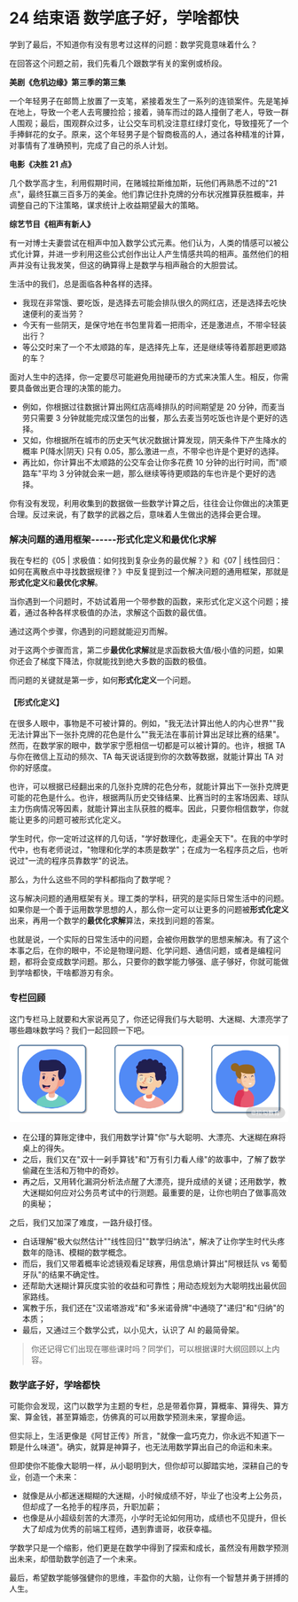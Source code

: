# 24 结束语 数学底子好，学啥都快

学到了最后，不知道你有没有思考过这样的问题：数学究竟意味着什么？

在回答这个问题之前，我们先看几个跟数学有关的案例或桥段。

**美剧《危机边缘》第三季的第三集**

一个年轻男子在邮筒上放置了一支笔，紧接着发生了一系列的连锁案件。先是笔掉在地上，导致一个老人去弯腰捡拾；接着，骑车而过的路人撞倒了老人，导致一群人围观；最后，围观群众过多，让公交车司机没注意红绿灯变化，导致撞死了一个手捧鲜花的女子。原来，这个年轻男子是个智商极高的人，通过各种精准的计算，对事情有了准确预判，完成了自己的杀人计划。

**电影《决胜 21 点》**

几个数学高才生，利用假期时间，在赌城拉斯维加斯，玩他们再熟悉不过的"21点"，最终狂赢三百多万的美金。他们靠记住扑克牌的分布状况推算获胜概率，并调整自己的下注策略，谋求统计上收益期望最大的策略。

**综艺节目《相声有新人》**

有一对博士夫妻尝试在相声中加入数学公式元素。他们认为，人类的情感可以被公式化计算，并进一步利用这些公式创作出让人产生情感共鸣的相声。虽然他们的相声并没有让我发笑，但这的确算得上是数学与相声融合的大胆尝试。

生活中的我们，总是面临各种各样的选择。

-   我现在非常饿、要吃饭，是选择去可能会排队很久的网红店，还是选择去吃快速便利的麦当劳？
-   今天有一些阴天，是保守地在书包里背着一把雨伞，还是激进点，不带伞轻装出行？
-   等公交时来了一个不太顺路的车，是选择先上车，还是继续等待着那趟更顺路的车？

面对人生中的选择，你一定要尽可能避免用抛硬币的方式来决策人生。相反，你需要具备做出更合理的决策的能力。

-   例如，你根据过往数据计算出网红店高峰排队的时间期望是 20
    分钟，而麦当劳只需要 3
    分钟就能完成汉堡包的出餐，那么去麦当劳吃饭也许是个更好的选择。
-   又如，你根据所在城市的历史天气状况数据计算发现，阴天条件下产生降水的概率
    P(降水\|阴天) 只有 0.05，那么激进一点，不带伞也许是个更好的选择。
-   再比如，你计算出不太顺路的公交车会让你多花费 10
    分钟的出行时间，而"顺路车"平均 3
    分钟就会来一趟，那么继续等待更顺路的车也许是个更好的选择。

你有没有发现，利用收集到的数据做一些数学计算之后，往往会让你做出的决策更合理。反过来说，有了数学的武器之后，意味着人生做出的选择会更合理。

### 解决问题的通用框架------形式化定义和最优化求解

我在专栏的《05 \| 求极值：如何找到复杂业务的最优解？》和《07 \|
线性回归：如何在离散点中寻找数据规律？》中反复提到过一个解决问题的通用框架，那就是**形式化定义**和**最优化求解**。

当你遇到一个问题时，不妨试着用一个带参数的函数，来形式化定义这个问题；接着，通过各种各样求极值的办法，求解这个函数的最优值。

通过这两个步骤，你遇到的问题就能迎刃而解。

对于这两个步骤而言，第二步**最优化求解**就是求函数极大值/极小值的问题，如果你还会了梯度下降法，你就能找到绝大多数的函数的极值。

而问题的关键就是第一步，如何**形式化定义**一个问题。

#### 【形式化定义】

在很多人眼中，事物是不可被计算的。例如，"我无法计算出他人的内心世界""我无法计算出下一张扑克牌的花色是什么""我无法在事前计算出足球比赛的结果"。然而，在数学家的眼中，数学家宁愿相信一切都是可以被计算的。也许，根据
TA 与你在微信上互动的频次、TA 每天说话提到你的次数等数据，就能计算出 TA
对你的好感度。

也许，可以根据已经翻出来的几张扑克牌的花色分布，就能计算出下一张扑克牌更可能的花色是什么。也许，根据两队历史交锋结果、比赛当时的主客场因素、球队主力伤病情况等因素，就能计算出主队获胜的概率。因此，只要你相信数学，你就能让更多的问题可被形式化定义。

学生时代，你一定听过这样的几句话，"学好数理化，走遍全天下"。在我的中学时代中，也有老师说过，"物理和化学的本质是数学"；在成为一名程序员之后，也听说过"一流的程序员靠数学"的说法。

那么，为什么这些不同的学科都指向了数学呢？

这与解决问题的通用框架有关。理工类的学科，研究的是实际日常生活中的问题。如果你是一个善于运用数学思想的人，那么你一定可以让更多的问题被**形式化定义**出来，再用一个数学的**最优化求解**算法，来找到问题的答案。

也就是说，一个实际的日常生活中的问题，会被你用数学的思想来解决。有了这个本事之后，在你的眼中，不论是物理问题、化学问题、通信问题，或者是编程问题，都将会变成数学问题。那么，只要你的数学能力够强、底子够好，你就可能做到学啥都快，干啥都游刃有余。

### 专栏回顾

这门专栏马上就要和大家说再见了，你还记得我们与大聪明、大迷糊、大漂亮学了哪些趣味数学吗？我们一起回顾一下吧。
![WechatIMG504.png](assets/CgpVE1_79_yAPs3vAAEKkj94p7M782.png)

-   在公瑾的算账定律中，我们用数学计算"你"与大聪明、大漂亮、大迷糊在麻将桌上的得失。
-   之后，我们又在"双十一剁手算钱"和"万有引力看人缘"的故事中，了解了数学偷藏在生活和万物中的奇妙。
-   再之后，又用转化漏洞分析法点醒了大漂亮，提升成绩的关键；还用数学，教大迷糊如何应对公务员考试中的行测题。最重要的是，让你也明白了做事高效的奥秘；

之后，我们又加深了难度，一路升级打怪。

-   白话理解"极大似然估计""线性回归""数学归纳法"，解决了让你学生时代头疼数年的隐讳、模糊的数学概念。
-   而后，我们又带着概率论滤镜观看足球赛，用信息熵计算出"阿根廷队 vs
    葡萄牙队"的结果不确定性。
-   还帮助大迷糊计算灰度实验的收益和可靠性；用动态规划为大聪明找出最优回家路线。
-   寓教于乐，我们还在"汉诺塔游戏"和"多米诺骨牌"中通晓了"递归"和"归纳"的本质；
-   最后，又通过三个数学公式，以小见大，认识了 AI 的最简骨架。

> 你还记得它们出现在哪些课时吗？同学们，可以根据课时大纲回顾以上内容。

### 数学底子好，学啥都快

可能你会发现，这门以数学为主题的专栏，总是带着你算，算概率、算得失、算方案、算金钱，甚至算婚恋，仿佛真的可以用数学预测未来，掌握命运。

但实际上，生活更像是《阿甘正传》所言，"就像一盒巧克力，你永远不知道下一颗是什么味道"。确实，就算是神算子，也无法用数学算出自己的命运和未来。

但即使你不能像大聪明一样，从小聪明到大，但你却可以脚踏实地，深耕自己的专业，创造一个未来：

-   就像是从小都迷迷糊糊的大迷糊，小时候成绩不好，毕业了也没考上公务员，但却成了一名抢手的程序员，升职加薪；
-   也像是从小超级刻苦的大漂亮，小学时无论如何用功，成绩也不见提升，但长大了却成为优秀的前端工程师，遇到靠谱哥，收获幸福。

学数学只是一个缩影，他们更是在数学中得到了探索和成长，虽然没有用数学预测出未来，却借助数学创造了一个未来。

最后，希望数学能够强健你的思维，丰盈你的大脑，让你有一个智慧并勇于拼搏的人生。
